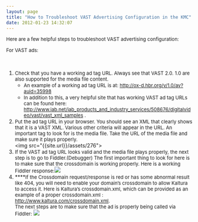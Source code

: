 ```yaml
---
layout: page
title: "How to Troubleshoot VAST Advertising Configuration in the KMC"
date: 2012-01-23 14:32:07
---
```


<span style="font-size: small;">Here are a few helpful steps to troubleshoot VAST advertising configuration:</span>

<span style="font-size: small;">For VAST ads:</span>

 

1.  <span><span style="font-size: small;">Check that you have a working ad tag URL. Always see that VAST 2.0. 1.0 are also supported for the media file content.</span></span><span style="font-size: small;"><br /></span>
    *   <span style="font-size: small;">An example of a working ad tag URL is at: <a href="http://ox-d.hbr.org/v/1.0/av?auid=35998">http://ox-d.hbr.org/v/1.0/av?auid=35998</a></span>
    *   <span style="font-size: small;">In addition to this, a very helpful site that has working VAST ad tag URLs can be found here: <a href="http://www.iab.net/iab_products_and_industry_services/508676/digitalvideo/vast/vast_xml_samples">http://www.iab.net/iab_products_and_industry_services/508676/digitalvideo/vast/vast_xml_samples</a> .</span>
2.  <span><strong></strong><span style="font-size: small;">Put the ad tag URL in your browser. You should see an XML that clearly shows that it is a VAST XML. Various other criteria will appear in the URL. An important tag to look for is the media file. Take the URL of the media file and make sure it plays properly.<br /></span></span>\<img src="{{site.url}}/assets/276">
3.  <span style="font-size: small;">If the VAST ad tag URL looks valid and the media file plays properly, the next step is to go to Fiddler.(Debugger) The first important thing to look for here is to make sure that the crossdomain is working properly. Here is a working Fiddler response:</span><img src="{{site.url}}/assets/277">
4.  ****<span style="font-size: small;"><span style="font-size: small;"><span style="font-size: small;">If the Crossdomain request/response is red or has some abnormal result like 404, you will need to enable your domain’s crossdomain to allow Kaltura to access it. Here is Kaltura’s crossdomain.xml, which can be provided as an example of a proper crossdomain.xml : <a href="http://www.kaltura.com/crossdomain.xml">http://www.kaltura.com/crossdomain.xml</a>.<br />The next steps are to make sure that the ad is properly being called via Fiddler: </span></span></span><span style="font-size: small;"><img src="{{site.url}}/assets/278">

 